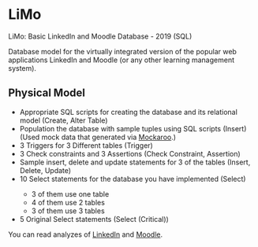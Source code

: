 # LiMo
<p>LiMo: Basic LinkedIn and Moodle Database - 2019 (SQL)</p>
<p>Database model for the virtually integrated version of the popular web applications LinkedIn and Moodle (or any other learning management system).</p>
<h2>Physical Model</h2>
<ul>
  <li>Appropriate SQL scripts for creating the database and its relational model (Create, Alter Table)</li>
  <li>Population the database with sample tuples using SQL scripts (Insert) (Used mock data that generated via <a href="https://mockaroo.com/">Mockaroo</a>.)</li>
  <li>3 Triggers for 3 Different tables (Trigger)</li>
  <li>3 Check constraints and 3 Assertions (Check Constraint, Assertion)</li>
  <li>Sample insert, delete and update statements for 3 of the tables (Insert, Delete, Update)</li>
  <li>10 Select statements for the database you have implemented (Select)</li>
  <ul>
    <li>3 of them use one table</li>
    <li>4 of them use 2 tables</li>
    <li>3 of them use 3 tables</li>
  </ul>
  <li>5 Original Select statements (Select (Critical))</li>
</ul>
<p>You can read analyzes of <a href="https://onursert.org/blog/linkedin.html">LinkedIn</a> and <a href="https://onursert.org/blog/moodle.html">Moodle</a>.</p>
